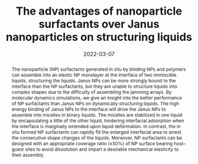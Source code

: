 ---
title: The advantages of nanoparticle surfactants over Janus nanoparticles on structuring liquids
authors:
- 朱有亮
- Dapeng Wang
- Jun-Lei Guan
- Zhao-Yan Sun
- Zhongyuan Lu
date: '2022-03-07'
doi: 10.1039/D1NR06713C
publish_types: ['期刊文章']
publication: Nanoscale
publication_short: Nanoscale
abstract: The nanoparticle (NP) surfactants generated in situ by binding  NPs and polymers can assemble into an elastic NP monolayer at the  interface of two immiscible liquids, structuring the liquids. Janus NPs  can be more strongly bound to the interface than the NP surfactants, but  they are unable to structure liquids into complex shapes due to the  difficulty of assembling the jamming arrays. By molecular dynamics  simulations, we give an insight into the better performance of NP  surfactants than Janus NPs on dynamically structuring liquids. The high  energy binding of Janus NPs to the interface will drive the Janus NPs to  assemble into micelles in binary liquids. The micelles are stabilized  in one liquid by encapsulating a little of the other liquid, hindering  interfacial adsorption when the interface is marginally extended upon  liquid deformation. In contrast, the in situ formed NP surfactants can  rapidly fill the enlarged interfacial area to arrest the consecutive  shape changes of the liquids. Moreover, NP surfactants can be designed  with an appropriate coverage ratio (≤50%) of NP surface bearing  host–guest sites to avoid dissolution and impart a desirable mechanical  elasticity to their assembly.
url_pdf: https://pubs.rsc.org/en/content/articlelanding/2022/nr/d1nr06713c
---
